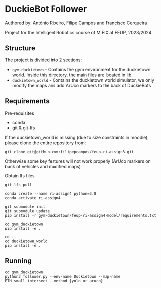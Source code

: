 # DuckieBot Follower

Authored by: António Ribeiro, Filipe Campos and Francisco Cerqueira

Project for the Intelligent Robotics course of M.EIC at FEUP, 2023/2024

## Structure

The project is divided into 2 sections:
- `gym-duckietown` - Contains the gym environment for the duckietown world. Inside this directory, the main files are located in lib.
- `duckietown_world` - Contains the duckietown world simulator, we only modify the maps and add ArUco markers to the back of DuckieBots

## Requirements

Pre-requisites
- conda
- git & git-lfs


If the duckietown_world is missing (due to size constraints in moodle), please clone the entire repository from:
```
git clone git@github.com:filipepcampos/feup-ri-assign3.git
```
Otherwise some key features will not work properly (ArUco markers on back of vehicles and modified maps)


Obtain lfs files
```
git lfs pull
```

```
conda create --name ri-assign4 python=3.8
conda activate ri-assign4

git submodule init
git submodule update
pip install -r gym-duckietown/feup-ri-assign4-model/requirements.txt 

cd gym_duckietown
pip install -e .

cd ..
cd duckietown_world
pip install -e .
```

## Running 

```
cd gym_duckietown
python3 follower.py --env-name Duckietown --map-name ETH_small_intersect --method {yolo or aruco}
```
